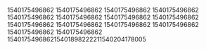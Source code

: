 1540175496862
1540175496862
1540175496862
1540175496862
1540175496862
1540175496862
1540175496862
1540175496862
1540175496862
1540175496862
1540175496862
1540175496862
1540175496862
1540175496862
154017549686215401898222211540204178005